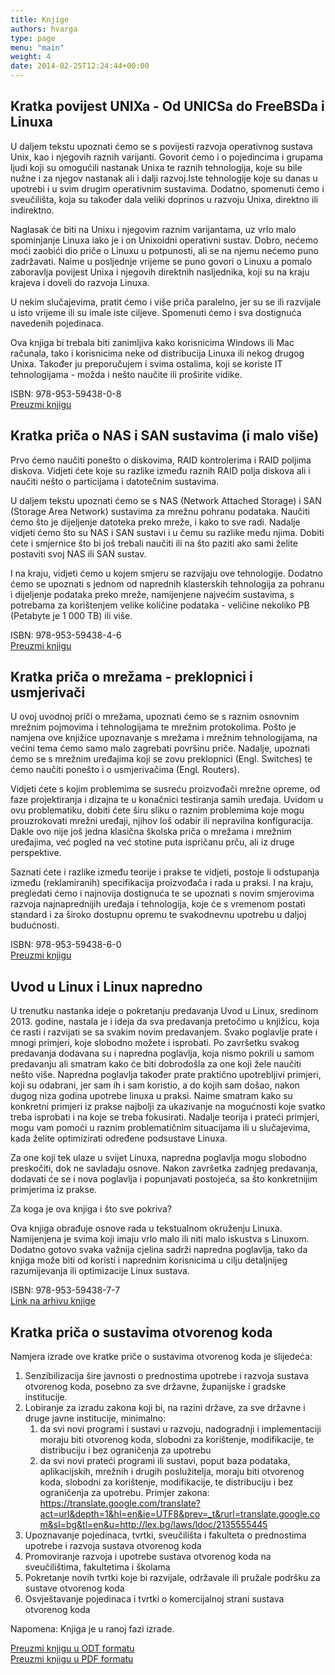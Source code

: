 ```yaml
---
title: Knjige
authors: hvarga
type: page
menu: "main"
weight: 4
date: 2014-02-25T12:24:44+00:00
---
```


## Kratka povijest UNIXa - Od UNICSa do FreeBSDa i Linuxa

U daljem tekstu upoznati ćemo se s povijesti razvoja operativnog sustava Unix, kao i njegovih raznih varijanti. Govorit ćemo i o pojedincima i grupama ljudi koji su omogućili nastanak Unixa te raznih tehnologija, koje su bile nužne i za njegov nastanak ali i dalji razvoj.Iste tehnologije koje su danas u upotrebi i u svim drugim operativnim sustavima. Dodatno, spomenuti ćemo i sveučilišta, koja su također dala veliki doprinos u razvoju Unixa, direktno ili indirektno.

Naglasak će biti na Unixu i njegovim raznim varijantama, uz vrlo malo spominjanje Linuxa iako je i on Unixoidni operativni sustav. Dobro, nećemo moći zaobići dio priče o Linuxu u potpunosti, ali se na njemu nećemo puno zadržavati.
Naime u posljednje vrijeme se puno govori o Linuxu a pomalo zaboravlja povijest Unixa i njegovih direktnih nasljednika, koji su na kraju krajeva i doveli do razvoja Linuxa.

U nekim slučajevima, pratit ćemo i više priča paralelno, jer su se ili razvijale u isto vrijeme ili su imale iste ciljeve. Spomenuti ćemo i sva dostignuća navedenih pojedinaca.

Ova knjiga bi trebala biti zanimljiva kako korisnicima Windows ili Mac računala, tako i korisnicima neke od distribucija Linuxa ili nekog drugog Unixa. Također ju preporučujem i svima ostalima, koji se koriste IT tehnologijama - možda i nešto naučite ili proširite vidike.

ISBN: 978-953-59438-0-8 \
[Preuzmi knjigu](kratka-povijest-UNIXa-od-UNICSa-do-FreeBSDa-i-linuxa.pdf)

## Kratka priča o NAS i SAN sustavima (i malo više)

Prvo ćemo naučiti ponešto o diskovima, RAID kontrolerima i RAID poljima diskova. Vidjeti ćete koje su razlike između raznih RAID polja diskova ali i naučiti nešto o particijama i datotečnim sustavima.

U daljem tekstu upoznati ćemo se s NAS (Network Attached Storage) i SAN (Storage Area Network) sustavima za mrežnu pohranu podataka. Naučiti ćemo što je dijeljenje datoteka preko mreže, i kako to sve radi. Nadalje vidjeti ćemo što su NAS i SAN sustavi i u čemu su razlike među njima. Dobiti ćete i smjernice što bi još trebali naučiti ili na što paziti ako sami želite postaviti svoj NAS ili SAN sustav.

I na kraju, vidjeti ćemo u kojem smjeru se razvijaju ove tehnologije. Dodatno ćemo se upoznati s jednom od naprednih klasterskih tehnologija za pohranu i dijeljenje podataka preko mreže, namijenjene najvećim sustavima, s potrebama za korištenjem velike količine podataka - veličine nekoliko PB (Petabyte je 1 000 TB) ili više.

ISBN: 978-953-59438-4-6 \
[Preuzmi knjigu](kratka-prica-o-NAS-i-SAN-sustavima-(i-malo-vise).pdf)

## Kratka priča o mrežama - preklopnici i usmjerivači

U ovoj uvodnoj priči o mrežama, upoznati ćemo se s raznim osnovnim mrežnim pojmovima i tehnologijama te mrežnim protokolima. Pošto je namjena ove knjižice upoznavanje s mrežama i mrežnim tehnologijama, na većini tema ćemo samo malo zagrebati površinu priče. Nadalje, upoznati ćemo se s mrežnim uređajima koji se zovu preklopnici (Engl. Switches) te ćemo naučiti ponešto i o usmjerivačima (Engl. Routers).

Vidjeti ćete s kojim problemima se susreću proizvođači mrežne opreme, od faze projektiranja i dizajna te u konačnici testiranja samih uređaja. Uvidom u ovu problematiku, dobiti ćete širu sliku o raznim problemima koje mogu prouzrokovati mrežni uređaji, njihov loš odabir ili nepravilna konfiguracija. Dakle ovo nije još jedna klasična školska priča o mrežama i mrežnim uređajima, već pogled na već stotine puta ispričanu prču, ali iz druge perspektive.

Saznati ćete i razlike između teorije i prakse te vidjeti, postoje li odstupanja između (reklamiranih) specifikacija proizvođača i rada u praksi. I na kraju, pregledati ćemo i najnovija dostignuća te se upoznati s novim smjerovima razvoja najnaprednijih uređaja i tehnologija, koje će s vremenom postati standard i za široko dostupnu opremu te svakodnevnu upotrebu u daljoj budućnosti.

ISBN: 978-953-59438-6-0 \
[Preuzmi knjigu](kratka-prica-o-mrezama-preklopnici-i-usmjerivaci.pdf)

## Uvod u Linux i Linux napredno

U trenutku nastanka ideje o pokretanju predavanja Uvod u Linux, sredinom 2013. godine, nastala je i ideja da sva predavanja pretočimo u knjižicu, koja će rasti i razvijati se sa svakim novim predavanjem. Svako poglavlje prate i mnogi primjeri, koje slobodno možete i isprobati. Po završetku svakog predavanja dodavana su i napredna poglavlja, koja nismo pokrili u samom predavanju ali smatram kako će biti dobrodošla za one koji žele naučiti nešto više. Napredna poglavlja također prate praktično upotrebljivi primjeri, koji su odabrani, jer sam ih i sam koristio, a do kojih sam došao, nakon dugog niza godina upotrebe linuxa u praksi. Naime smatram kako su konkretni primjeri iz prakse najbolji za ukazivanje na mogućnosti koje svatko treba isprobati i na koje se treba fokusirati. Nadalje teorija i prateći primjeri, mogu vam pomoći u raznim problematičnim situacijama ili u slučajevima, kada želite optimizirati određene podsustave Linuxa.

Za one koji tek ulaze u svijet Linuxa, napredna poglavlja mogu slobodno preskočiti, dok ne savladaju osnove. Nakon završetka zadnjeg predavanja, dodavati će se i nova poglavlja i popunjavati postojeća, sa što konkretnijim primjerima iz prakse.

Za koga je ova knjiga i što sve pokriva?

Ova knjiga obrađuje osnove rada u tekstualnom okruženju Linuxa. Namijenjena je svima koji imaju vrlo malo ili niti malo iskustva s Linuxom. Dodatno gotovo svaka važnija cjelina sadrži napredna poglavlja, tako da knjiga može biti od koristi i naprednim korisnicima u cilju detaljnijeg razumijevanja ili optimizacije Linux sustava.

ISBN: 978-953-59438-7-7 \
[Link na arhivu knjige](http://haw.nsk.hr/arhiva/vol2018/6736/70809/www.opensource-osijek.org/dokuwiki/_export/xhtml/wiki:knjige:uvod_u_linux.html)

## Kratka priča o sustavima otvorenog koda

Namjera izrade ove kratke priče o sustavima otvorenog koda je slijedeća:

1. Senzibilizacija šire javnosti o prednostima upotrebe i razvoja sustava otvorenog koda, posebno za sve državne, županijske i gradske institucije.
2. Lobiranje za izradu zakona koji bi, na razini države, za sve državne i druge javne institucije, minimalno:
    1. da svi novi programi i sustavi u razvoju, nadogradnji i implementaciji moraju biti otvorenog koda, slobodni za korištenje, modifikacije, te distribuciju i bez ograničenja za upotrebu
    2. da svi novi prateći programi ili sustavi, poput baza podataka, aplikacijskih, mrežnih i drugih poslužitelja, moraju biti otvorenog koda, slobodni za korištenje, modifikacije, te distribuciju i bez ograničenja za upotrebu. Primjer zakona: https://translate.google.com/translate?act=url&depth=1&hl=en&ie=UTF8&prev=_t&rurl=translate.google.com&sl=bg&tl=en&u=http://lex.bg/laws/ldoc/2135555445
3. Upoznavanje pojedinaca, tvrtki, sveučilišta i fakulteta o prednostima upotrebe i razvoja sustava otvorenog koda
4. Promoviranje razvoja i upotrebe sustava otvorenog koda na sveučilištima, fakultetima i školama
5. Pokretanje novih tvrtki koje bi razvijale, održavale ili pružale podršku za sustave otvorenog koda
6. Osvještavanje pojedinaca i tvrtki o komercijalnoj strani sustava otvorenog koda

Napomena: Knjiga je u ranoj fazi izrade.

[Preuzmi knjigu u ODT formatu](kratka-prica-o-sustavima-otvorenog-koda.odt) \
[Preuzmi knjigu u PDF formatu](kratka-prica-o-sustavima-otvorenog-koda.pdf)